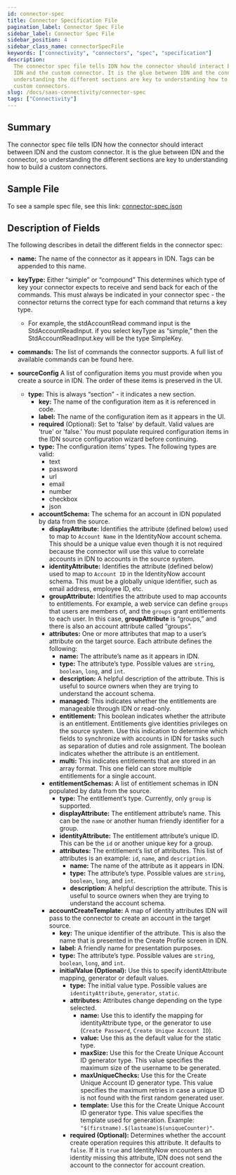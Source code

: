 ```yaml
---
id: connector-spec
title: Connector Specification File
pagination_label: Connector Spec File
sidebar_label: Connector Spec File
sidebar_position: 4
sidebar_class_name: connectorSpecFile
keywords: ["connectivity", "connectors", "spec", "specification"]
description:
  The connector spec file tells IDN how the connector should interact between
  IDN and the custom connector. It is the glue between IDN and the connector, so
  understanding the different sections are key to understanding how to build a
  custom connectors.
slug: /docs/saas-connectivity/connector-spec
tags: ["Connectivity"]
---
```


## Summary

The connector spec file tells IDN how the connector should interact between IDN
and the custom connector. It is the glue between IDN and the connector, so
understanding the different sections are key to understanding how to build a
custom connectors.

## Sample File

To see a sample spec file, see this link:
[connector-spec.json](https://github.com/sailpoint-oss/airtable-example-connector/blob/main/connector-spec.json)

## Description of Fields

The following describes in detail the different fields in the connector spec:

- **name:** The name of the connector as it appears in IDN. Tags can be appended
  to this name.

- **keyType:** Either “simple” or “compound” This determines which type of key
  your connector expects to receive and send back for each of the commands. This
  must always be indicated in your connector spec - the connector returns the
  correct type for each command that returns a key type.

  - For example, the stdAccountRead command input is the StdAccountReadInput. if
    you select keyType as “simple,” then the StdAccountReadInput.key will be the
    type SimpleKey.

- **commands:** The list of commands the connector supports. A full list of
  available commands can be found here.

- **sourceConfig** A list of configuration items you must provide when you
  create a source in IDN. The order of these items is preserved in the UI.
  - **type:** This is always “section” - it indicates a new section.
    - **key:** The name of the configuration item as it is referenced in code.
    - **label:** The name of the configuration item as it appears in the UI.
    - **required** (Optional): Set to 'false' by default. Valid values are
      'true' or 'false.' You must populate required configuration items in the
      IDN source configuration wizard before continuing.
    - **type:** The configuration items' types. The following types are valid:
      - text
      - password
      - url
      - email
      - number
      - checkbox
      - json
    - **accountSchema:** The schema for an account in IDN populated by data from
      the source.
      - **displayAttribute:** Identifies the attribute (defined below) used to
        map to `Account Name` in the IdentityNow account schema. This should be
        a unique value even though it is not required because the connector will
        use this value to correlate accounts in IDN to accounts in the source
        system.
      - **identityAttribute:** Identifies the attribute (defined below) used to
        map to `Account ID` in the IdentityNow account schema. This must be a
        globally unique identifier, such as email address, employee ID, etc.
      - **groupAttribute:** Identifies the attribute used to map accounts to
        entitlements. For example, a web service can define `groups` that users
        are members of, and the `groups` grant entitlements to each user. In
        this case, **groupAttribute** is “groups,” and there is also an account
        attribute called “groups”.
      - **attributes:** One or more attributes that map to a user’s attribute on
        the target source. Each attribute defines the following:
        - **name:** The attribute’s name as it appears in IDN.
        - **type:** The attribute’s type. Possible values are `string`,
          `boolean`, `long`, and `int`.
        - **description:** A helpful description of the attribute. This is
          useful to source owners when they are trying to understand the account
          schema.
        - **managed:** This indicates whether the entitlements are manageable
          through IDN or read-only.
        - **entitlement:** This boolean indicates whether the attribute is an
          entitlement. Entitlements give identities privileges on the source
          system. Use this indication to determine which fields to synchronize
          with accounts in IDN for tasks such as separation of duties and role
          assignment. The boolean indicates whether the attribute is an
          entitlement.
        - **multi:** This indicates entitlements that are stored in an array
          format. This one field can store multiple entitlements for a single
          account.
      - **entitlementSchemas:** A list of entitlement schemas in IDN populated
        by data from the source.
        - **type:** The entitlement’s type. Currently, only `group` is
          supported.
        - **displayAttribute:** The entitlement attribute’s name. This can be
          the `name` or another human friendly identifier for a group.
        - **identityAttribute:** The entitlement attribute’s unique ID. This can
          be the `id` or another unique key for a group.
        - **attributes:** The entitlement’s list of attributes. This list of
          attributes is an example: `id`, `name`, and `description`.
          - **name:** The name of the attribute as it appears in IDN.
          - **type:** The attribute’s type. Possible values are `string`,
            `boolean`, `long`, and `int`.
          - **description:** A helpful description the attribute. This is useful
            to source owners when they are trying to understand the account
            schema.
      - **accountCreateTemplate:** A map of identity attributes IDN will pass to
        the connector to create an account in the target source.
        - **key:** The unique identifier of the attribute. This is also the name
          that is presented in the Create Profile screen in IDN.
        - **label:** A friendly name for presentation purposes.
        - **type:** The attribute’s type. Possible values are `string`,
          `boolean`, `long`, and `int`.
        - **initialValue (Optional):** Use this to specify identitAttribute
          mapping, generator or default values.
          - **type:** The initial value type. Possible values are
            `identityAttribute`, `generator`, `static`.
          - **attributes:** Attributes change depending on the type selected.
            - **name:** Use this to identify the mapping for identityAttribute
              type, or the generator to use (`Create Password`,
              `Create Unique Account ID`).
            - **value:** Use this as the default value for the static type.
            - **maxSize:** Use this for the Create Unique Account ID generator
              type. This value specifies the maximum size of the username to be
              generated.
            - **maxUniqueChecks:** Use this for the Create Unique Account ID
              generator type. This value specifies the maximum retries in case a
              unique ID is not found with the first random generated user.
            - **template:** Use this for the Create Unique Account ID generator
              type. This value specifies the template used for generation.
              Example: `"$(firstname).$(lastname)$(uniqueCounter)"`.
          - **required (Optional):** Determines whether the account create
            operation requires this attribute. It defaults to `false`. If it is
            `true` and IdentityNow encounters an identity missing this
            attribute, IDN does not send the account to the connector for
            account creation.
